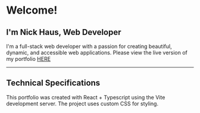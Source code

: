 # Welcome!
## I'm Nick Haus, Web Developer

I'm a full-stack web developer with a passion for creating beautiful,
dynamic, and accessible web applications. Please view the live version of my portfolio [HERE](https://portfolio-dev-production.up.railway.app/)

---

## Technical Specifications
This portfolio was created with React + Typescript using the Vite development server. The project uses custom CSS for styling.
